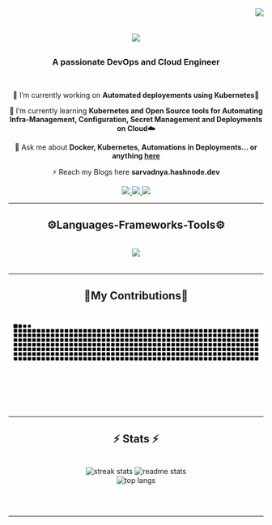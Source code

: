 <img align="right" src="https://visitor-badge.laobi.icu/badge?page_id=sarvdnyaJawale.sarvadnyaJawale" />

<h1 align="center">
    <img src="https://readme-typing-svg.herokuapp.com/?font=Righteous&size=35&center=true&vCenter=true&width=500&height=70&duration=4000&lines=Hi+There!+👋;+I'm+Sarvadnya+Jawle!;" />
</h1>

<h3 align="center">A passionate DevOps and Cloud Engineer</h3>

<br/>

<div align="center">
 
 🔭 I’m currently working on **Automated deployements using Kubernetes🛞**
 
 🌱 I’m currently learning **Kubernetes and Open Source tools for Automating Infra-Management, Configuration, Secret Management and Deployments on Cloud☁️**

💬 Ask me about **Docker, Kubernetes, Automations in Deployments... or anything [here](https://github.com/sarvadnyaJawale/sarvadnyaJawale/issues)**

⚡ Reach my Blogs here **sarvadnya.hashnode.dev**

 </div>
 
<div align="center"> 
  <a href="mailto:sarvadnyajawle@gmail.com">
    <img src="https://img.shields.io/badge/Gmail-333333?style=for-the-badge&logo=gmail&logoColor=red" />
  </a>
  <a href="https://www.linkedin.com/in/sarvadnya-jawle" target="_blank">
    <img src="https://img.shields.io/badge/LinkedIn-0077B5?style=for-the-badge&logo=linkedin&logoColor=white" target="_blank" />
  </a>
  <a href="https://sarvadnya.tech" target="_blank">
     <img src="https://img.shields.io/badge/Portfolio-FF5722?style=for-the-badge&logo=todoist&logoColor=white" target="_blank" /> <!-- sqlite, safari, google-chrome are other good icon options -->
  </a>
</div>

 <hr/>
 
<h2 align="center">⚙️Languages-Frameworks-Tools⚙️</h2>
<br/>
<div align="center">
    <img src="https://skillicons.dev/icons?i=python,java,docker,kubernetes,ansible,terraform,jenkins,grafana,prometheus,bash,git,trivy,sonarqube,cert-manager,letsencrypt,mongodb,express,react,node.js,chart.js,argocd,fluxcd" />
<!--     <img src="https://skillicons.dev/icons?i=" /><br> -->
</div>

<br/>
<hr/>

<div align="center">
  <h2>🤝My Contributions🥂</h2>
  <br>
  <img alt="snake eating my contributions" src="https://raw.githubusercontent.com/sarvadnyaJawale/sarvadnyaJawale/output/github-contribution-grid-snake.svg" />
  
  <br/><br/><br/>
</div>

<hr/>

<h2 align="center">⚡ Stats ⚡</h2>
<br>
<div align=center>
  <img width=390 src="https://https://github-readme-stats.vercel.app/?user=salesp07&count_private=true&theme=react&border_radius=10" alt="streak stats"/>
  <img width=390 src="https://https://streak-stats.demolab.com/api username=salesp07&count_private=true&show_icons=true&theme=react&rank_icon=github&border_radius=10" alt="readme stats" />
  <br/>
  <img width=325 align="center" src="https://github-readme-stats-salesp07.vercel.app/api/top-langs/?username=salesp07&hide=HTML&langs_count=8&layout=compact&theme=react&border_radius=10&size_weight=0.5&count_weight=0.5&exclude_repo=github-readme-stats" alt="top langs" />
</div>

<br/><br/>

<hr/>

<br/>

<div align="center">
<!-- <a href='https://ko-fi.com/V7V4RAK9C' target='_blank'><img height='64' style='border:0px;height:64px;' src='https://storage.ko-fi.com/cdn/kofi1.png?v=3' border='0' alt='Buy Me a Coffee at ko-fi.com' /></a> -->
</div>

<br/>
